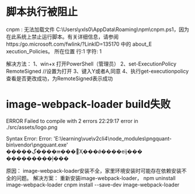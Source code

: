 # 脚本执行被阻止

cnpm : 无法加载文件 C:\Users\yxls0\AppData\Roaming\npm\cnpm.ps1，因为在此系统上禁止运行脚本。有关详细信息，请参阅 https:/go.microsoft.com/fwlink/?LinkID=135170 中的 about_E 
xecution_Policies。
所在位置 行:1 字符: 1

解决方法：
1、win+x 打开PowerShell（管理员）
2、set-ExecutionPolicy RemoteSigned //设置为打开
3、键入Y或者A,同意
4、执行get-executionpolicy查看是否更改成功，为RemoteSigned表示成功

# image-webpack-loader build失败

 ERROR  Failed to compile with 2 errors                                                                                                                              22:29:17
 error  in ./src/assets/logo.png

Syntax Error: Error: 'E:\learning\vue\v2cli4\node_modules\pngquant-bin\vendor\pngquant.exe' �����ڲ����ⲿ���Ҳ���ǿ����еĳ���
���������ļ���

原因：
  image-webpack-loader安装不全，家里环境安装时可能存在依赖安装不全的问题。
解决方案：
  重新安装image-webpack-loader，
  npm uninstall image-webpack-loader 
  cnpm install --save-dev  image-webpack-loader 